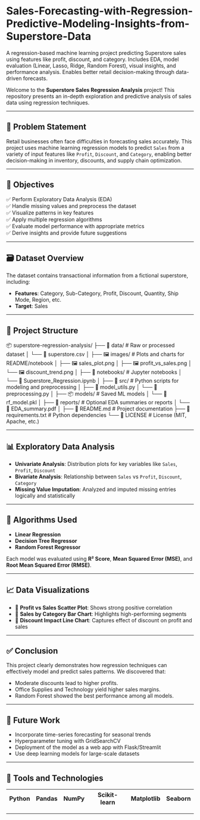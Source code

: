 # Sales-Forecasting-with-Regression-Predictive-Modeling-Insights-from-Superstore-Data
A regression-based machine learning project predicting Superstore sales using features like profit, discount, and category. Includes EDA, model evaluation (Linear, Lasso, Ridge, Random Forest), visual insights, and performance analysis. Enables better retail decision-making through data-driven forecasts.

Welcome to the **Superstore Sales Regression Analysis** project! This repository presents an in-depth exploration and predictive analysis of sales data using regression techniques.

---

## 📌 Problem Statement

Retail businesses often face difficulties in forecasting sales accurately. This project uses machine learning regression models to predict `Sales` from a variety of input features like `Profit`, `Discount`, and `Category`, enabling better decision-making in inventory, discounts, and supply chain optimization.

---

## 🎯 Objectives

✅ Perform Exploratory Data Analysis (EDA)  
✅ Handle missing values and preprocess the dataset  
✅ Visualize patterns in key features  
✅ Apply multiple regression algorithms  
✅ Evaluate model performance with appropriate metrics  
✅ Derive insights and provide future suggestions  

---

## 🗃️ Dataset Overview

The dataset contains transactional information from a fictional superstore, including:

- **Features**: Category, Sub-Category, Profit, Discount, Quantity, Ship Mode, Region, etc.  
- **Target**: Sales

 ---

## 📂 Project Structure

📦 superstore-regression-analysis/
├── 📁 data/                     # Raw or processed dataset
│   └── 📄 superstore.csv
│
├── 🖼️ images/                   # Plots and charts for README/notebook
│   ├── 🖼️ sales_plot.png
│   ├── 🖼️ profit_vs_sales.png
│   └── 🖼️ discount_trend.png
│
├── 📓 notebooks/                # Jupyter notebooks
│   └── 📓 Superstore_Regression.ipynb
│
├── 🧠 src/                      # Python scripts for modeling and preprocessing
│   ├── 🧠 model_utils.py
│   └── 🧹 preprocessing.py
│
├── 📦 models/                   # Saved ML models
│   └── 🧠 rf_model.pkl
│
├── 📑 reports/                  # Optional EDA summaries or reports
│   └── 📑 EDA_summary.pdf
│
├── 📘 README.md                 # Project documentation
├── 📄 requirements.txt          # Python dependencies
└── 📜 LICENSE                   # License (MIT, Apache, etc.)


---

## 📊 Exploratory Data Analysis

- **Univariate Analysis**: Distribution plots for key variables like `Sales`, `Profit`, `Discount`  
- **Bivariate Analysis**: Relationship between `Sales` vs `Profit`, `Discount`, `Category`  
- **Missing Value Imputation**: Analyzed and imputed missing entries logically and statistically  

---

## 🧠 Algorithms Used

- **Linear Regression**
- **Decision Tree Regressor**
- **Random Forest Regressor**

Each model was evaluated using **R² Score**, **Mean Squared Error (MSE)**, and **Root Mean Squared Error (RMSE)**.

---

## 📈 Data Visualizations

- 📌 **Profit vs Sales Scatter Plot**: Shows strong positive correlation  
- 📌 **Sales by Category Bar Chart**: Highlights high-performing segments  
- 📌 **Discount Impact Line Chart**: Captures effect of discount on profit and sales  

---

## ✅ Conclusion

This project clearly demonstrates how regression techniques can effectively model and predict sales patterns. We discovered that:

- Moderate discounts lead to higher profits.
- Office Supplies and Technology yield higher sales margins.
- Random Forest showed the best performance among all models.

---

## 🔮 Future Work

- Incorporate time-series forecasting for seasonal trends  
- Hyperparameter tuning with GridSearchCV  
- Deployment of the model as a web app with Flask/Streamlit  
- Use deep learning models for large-scale datasets  

---

## 🧰 Tools and Technologies

| Python | Pandas | NumPy | Scikit-learn | Matplotlib | Seaborn |
|--------|--------|-------|--------------|------------|---------|

---


